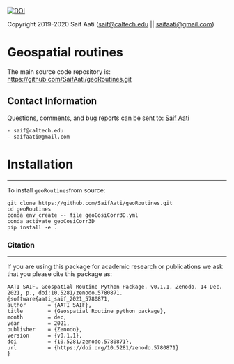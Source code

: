 [![DOI](https://zenodo.org/badge/DOI/10.5281/zenodo.5780871.svg)](https://doi.org/10.5281/zenodo.5780871)

Copyright 2019-2020 Saif Aati (saif@caltech.edu || saifaati@gmail.com)
# Geospatial routines

The main source code repository is: https://github.com/SaifAati/geoRoutines.git

Contact Information
-------------------

Questions, comments, and bug reports can be sent to:
[Saif Aati](mailto:saif@caltech.edu)

    - saif@caltech.edu
    - saifaati@gmail.com



# Installation
--------------
To install `geoRoutines`from source:

    git clone https://github.com/SaifAati/geoRoutines.git
    cd geoRoutines
    conda env create -- file geoCosiCorr3D.yml
    conda activate geoCosiCorr3D
    pip install -e .


### Citation
------------
If you are using this package for academic research or publications we ask that you please cite this package as:

    AATI SAIF. Geospatial Routine Python Package. v0.1.1, Zenodo, 14 Dec. 2021, p., doi:10.5281/zenodo.5780871.
    @software{aati_saif_2021_5780871,
    author       = {AATI SAIF},
    title        = {Geospatial Routine python package},
    month        = dec,
    year         = 2021,
    publisher    = {Zenodo},
    version      = {v0.1.1},
    doi          = {10.5281/zenodo.5780871},
    url          = {https://doi.org/10.5281/zenodo.5780871}
    }


